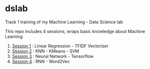 # dslab

Track 1 training of my Machine Learning - Data Science lab

This repo includes 4 sessions, wraps basic knowledge about Machine Learning
1. [Session 1](https://github.com/vothuckhanhhuyen/dslab/tree/master/SESSION%201) : Linear Regression - TFIDF Vectorizer
2. [Session 2](https://github.com/vothuckhanhhuyen/dslab/tree/master/SESSION%202) : KNN - KMeans - SVM
3. [Session 3](https://github.com/vothuckhanhhuyen/dslab/tree/master/SESSION%203) : Neural Network - Tensorflow
4. [Session 4](https://github.com/vothuckhanhhuyen/dslab/tree/master/SESSION%204) : RNN - Word2Vec 
